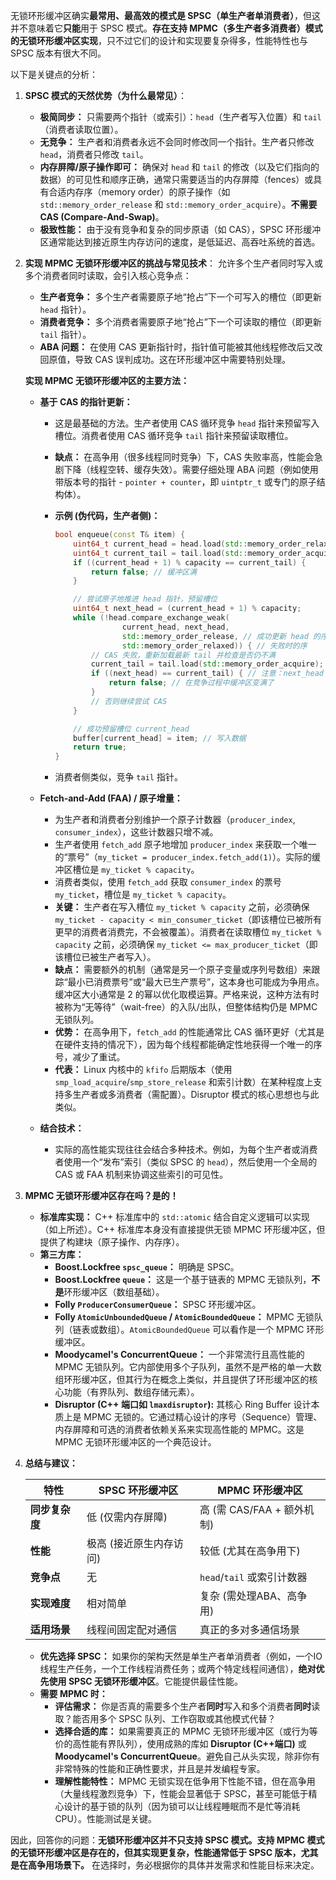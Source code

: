 无锁环形缓冲区确实**最常用、最高效的模式是 SPSC（单生产者单消费者）**，但这并不意味着它**只能**用于 SPSC 模式。**存在支持 MPMC（多生产者多消费者）模式的无锁环形缓冲区实现**，只不过它们的设计和实现要复杂得多，性能特性也与 SPSC 版本有很大不同。

以下是关键点的分析：

1. **SPSC 模式的天然优势（为什么最常见）**：
    * **极简同步：** 只需要两个指针（或索引）：`head`（生产者写入位置）和 `tail`（消费者读取位置）。
    * **无竞争：** 生产者和消费者永远不会同时修改同一个指针。生产者只修改 `head`，消费者只修改 `tail`。
    * **内存屏障/原子操作即可：** 确保对 `head` 和 `tail` 的修改（以及它们指向的数据）的可见性和顺序正确，通常只需要适当的内存屏障（fences）或具有合适内存序（memory order）的原子操作（如 `std::memory_order_release` 和 `std::memory_order_acquire`）。**不需要 CAS (Compare-And-Swap)**。
    * **极致性能：** 由于没有竞争和复杂的同步原语（如 CAS），SPSC 环形缓冲区通常能达到接近原生内存访问的速度，是低延迟、高吞吐系统的首选。

2. **实现 MPMC 无锁环形缓冲区的挑战与常见技术**：
    允许多个生产者同时写入或多个消费者同时读取，会引入核心竞争点：
    * **生产者竞争：** 多个生产者需要原子地“抢占”下一个可写入的槽位（即更新 `head` 指针）。
    * **消费者竞争：** 多个消费者需要原子地“抢占”下一个可读取的槽位（即更新 `tail` 指针）。
    * **ABA 问题：** 在使用 CAS 更新指针时，指针值可能被其他线程修改后又改回原值，导致 CAS 误判成功。这在环形缓冲区中需要特别处理。

    **实现 MPMC 无锁环形缓冲区的主要方法：**

    * **基于 CAS 的指针更新：**
        * 这是最基础的方法。生产者使用 CAS 循环竞争 `head` 指针来预留写入槽位。消费者使用 CAS 循环竞争 `tail` 指针来预留读取槽位。
        * **缺点：** 在高争用（很多线程同时竞争）下，CAS 失败率高，性能会急剧下降（线程空转、缓存失效）。需要仔细处理 ABA 问题（例如使用带版本号的指针 - `pointer + counter`，即 `uintptr_t` 或专门的原子结构体）。
        * **示例 (伪代码，生产者侧)：**

            ```cpp
            bool enqueue(const T& item) {
                uint64_t current_head = head.load(std::memory_order_relaxed);
                uint64_t current_tail = tail.load(std::memory_order_acquire); // 需要看到最新的 tail
                if ((current_head + 1) % capacity == current_tail) {
                    return false; // 缓冲区满
                }

                // 尝试原子地推进 head 指针，预留槽位
                uint64_t next_head = (current_head + 1) % capacity;
                while (!head.compare_exchange_weak(
                           current_head, next_head,
                           std::memory_order_release, // 成功更新 head 的序
                           std::memory_order_relaxed)) { // 失败时的序
                    // CAS 失败，重新加载最新 tail 并检查是否仍不满
                    current_tail = tail.load(std::memory_order_acquire);
                    if ((next_head) == current_tail) { // 注意：next_head 已经是 current_head+1
                        return false; // 在竞争过程中缓冲区变满了
                    }
                    // 否则继续尝试 CAS
                }

                // 成功预留槽位 current_head
                buffer[current_head] = item; // 写入数据
                return true;
            }
            ```

        * 消费者侧类似，竞争 `tail` 指针。

    * **Fetch-and-Add (FAA) / 原子增量：**
        * 为生产者和消费者分别维护一个原子计数器（`producer_index`, `consumer_index`），这些计数器只增不减。
        * 生产者使用 `fetch_add` 原子地增加 `producer_index` 来获取一个唯一的“票号”（`my_ticket = producer_index.fetch_add(1)`）。实际的缓冲区槽位是 `my_ticket % capacity`。
        * 消费者类似，使用 `fetch_add` 获取 `consumer_index` 的票号 `my_ticket`，槽位是 `my_ticket % capacity`。
        * **关键：** 生产者在写入槽位 `my_ticket % capacity` 之前，必须确保 `my_ticket - capacity < min_consumer_ticket`（即该槽位已被所有更早的消费者消费完，不会被覆盖）。消费者在读取槽位 `my_ticket % capacity` 之前，必须确保 `my_ticket <= max_producer_ticket`（即该槽位已被生产者写入）。
        * **缺点：** 需要额外的机制（通常是另一个原子变量或序列号数组）来跟踪“最小已消费票号”或“最大已生产票号”，这本身也可能成为争用点。缓冲区大小通常是 2 的幂以优化取模运算。严格来说，这种方法有时被称为“无等待”（wait-free）的入队/出队，但整体结构仍是 MPMC 无锁队列。
        * **优势：** 在高争用下，`fetch_add` 的性能通常比 CAS 循环更好（尤其是在硬件支持的情况下），因为每个线程都能确定性地获得一个唯一的序号，减少了重试。
        * **代表：** Linux 内核中的 `kfifo` 后期版本（使用 `smp_load_acquire`/`smp_store_release` 和索引计数）在某种程度上支持多生产者或多消费者（需配置）。Disruptor 模式的核心思想也与此类似。

    * **结合技术：**
        * 实际的高性能实现往往会结合多种技术。例如，为每个生产者或消费者使用一个“发布”索引（类似 SPSC 的 `head`），然后使用一个全局的 CAS 或 FAA 机制来协调这些索引的可见性。

3. **MPMC 无锁环形缓冲区存在吗？是的！**
    * **标准库实现：** C++ 标准库中的 `std::atomic` 结合自定义逻辑可以实现（如上所述）。C++ 标准库本身没有直接提供无锁 MPMC 环形缓冲区，但提供了构建块（原子操作、内存序）。
    * **第三方库：**
        * **Boost.Lockfree `spsc_queue`：** 明确是 SPSC。
        * **Boost.Lockfree `queue`：** 这是一个基于链表的 MPMC 无锁队列，**不是**环形缓冲区（数组基础）。
        * **Folly `ProducerConsumerQueue`：** SPSC 环形缓冲区。
        * **Folly `AtomicUnboundedQueue` / `AtomicBoundedQueue`：** MPMC 无锁队列（链表或数组）。`AtomicBoundedQueue` 可以看作是一个 MPMC 环形缓冲区。
        * **Moodycamel's ConcurrentQueue：** 一个非常流行且高性能的 MPMC 无锁队列。它内部使用多个子队列，虽然不是严格的单一大数组环形缓冲区，但其行为在概念上类似，并且提供了环形缓冲区的核心功能（有界队列、数组存储元素）。
        * **Disruptor (C++ 端口如 `lmaxdisruptor`):** 其核心 Ring Buffer 设计本质上是 MPMC 无锁的。它通过精心设计的序号（Sequence）管理、内存屏障和可选的消费者依赖关系来实现高性能的 MPMC。这是 MPMC 无锁环形缓冲区的一个典范设计。

4. **总结与建议：**

    | **特性**       | **SPSC 环形缓冲区**                 | **MPMC 环形缓冲区**                     |
    |----------------|-----------------------------------|---------------------------------------|
    | **同步复杂度** | 低 (仅需内存屏障)                   | 高 (需 CAS/FAA + 额外机制)             |
    | **性能**       | 极高 (接近原生内存访问)             | 较低 (尤其在高争用下)                 |
    | **竞争点**     | 无                                | `head`/`tail` 或索引计数器            |
    | **实现难度**   | 相对简单                          | 复杂 (需处理ABA、高争用)             |
    | **适用场景**   | 线程间固定配对通信                 | 真正的多对多通信场景                 |

    * **优先选择 SPSC：** 如果你的架构天然是单生产者单消费者（例如，一个IO线程生产任务，一个工作线程消费任务；或两个特定线程间通信），**绝对优先使用 SPSC 无锁环形缓冲区**。它能提供最佳性能。
    * **需要 MPMC 时：**
        * **评估需求：** 你是否真的需要多个生产者**同时**写入和多个消费者**同时**读取？能否用多个 SPSC 队列、工作窃取或其他模式代替？
        * **选择合适的库：** 如果需要真正的 MPMC 无锁环形缓冲区（或行为等价的高性能有界队列），使用成熟的库如 **Disruptor (C++端口)** 或 **Moodycamel's ConcurrentQueue**。避免自己从头实现，除非你有非常特殊的性能和正确性要求，并且是并发编程专家。
        * **理解性能特性：** MPMC 无锁实现在低争用下性能不错，但在高争用（大量线程激烈竞争）下，性能会显著低于 SPSC，甚至可能低于精心设计的基于锁的队列（因为锁可以让线程睡眠而不是忙等消耗 CPU）。性能测试是关键。

因此，回答你的问题：**无锁环形缓冲区并不只支持 SPSC 模式。支持 MPMC 模式的无锁环形缓冲区是存在的，但其实现更复杂，性能通常低于 SPSC 版本，尤其是在高争用场景下。** 在选择时，务必根据你的具体并发需求和性能目标来决定。
